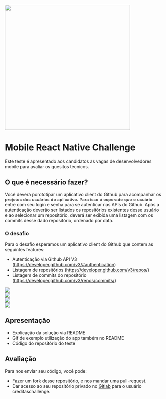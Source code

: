 <img src="https://www.creditas.com.br/static/images/logo-creditas-color-8367919c2a.svg" width="400">

# Mobile React Native Challenge

Este teste é apresentado aos candidatos as vagas de desenvolvedores mobile para avaliar os quesitos técnicos.

## O que é necessário fazer?

Você deverá porototipar um aplicativo client do Github para acompanhar os projetos dos usuários do aplicativo.
Para isso é esperado que o usuário entre com seu login e senha para se autenticar nas APIs do Github.
Após a autenticação deverão ser listados os repositórios existentes desse usuário e ao selecionar um repositório, deverá ser exibida uma listagem com os commits desse dado repositório, ordenado por data.

### O desafio

Para o desafio esperamos um aplicativo client do Github que contem as seguintes features:

- Autenticação via Github API V3 (https://developer.github.com/v3/#authentication)
- Listagem de repositórios (https://developer.github.com/v3/repos/)
- Listagem de commits do repositório (https://developer.github.com/v3/repos/commits/)

<img style="display: block; margin: 0 auto;" src="./wiremock/login1.png">
<img style="display: block; margin: 0 auto;" src="./wiremock/login2.png">
<img style="display: block; margin: 0 auto;" src="./wiremock/repositories.png">
<img style="display: block; margin: 0 auto;" src="./wiremock/commits.png">

## Apresentação

- Explicação da solução via README
- Gif de exemplo utilização do app também no README
- Código do repositório do teste

## Avaliação

Para nos enviar seu código, você pode:

- Fazer um fork desse repositório, e nos mandar uma pull-request.
- Dar acesso ao seu repositório privado no [Gitlab](http://gitlab.com/) para o usuário creditaschallenge.

